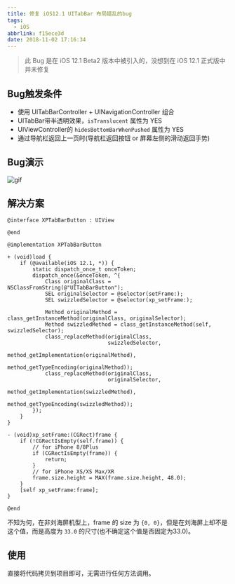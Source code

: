 ```yaml
---
title: 修复 iOS12.1 UITabBar 布局错乱的bug
tags:
  - iOS
abbrlink: f15ece3d
date: 2018-11-02 17:16:34
---
```


> 此 Bug 是在 iOS 12.1 Beta2 版本中被引入的，没想到在 iOS 12.1 正式版中并未修复

## Bug触发条件

- 使用 UITabBarController + UINavigationController 组合
- UITabBar带半透明效果，`isTranslucent` 属性为 YES
- UIViewController的 `hidesBottomBarWhenPushed` 属性为 YES
- 通过导航栏返回上一页时(导航栏返回按钮 or 屏幕左侧的滑动返回手势)


## Bug演示

![gif](/images/201811/iOS12.1-UITabBar-bug.gif)


## 解决方案

```ObjC
@interface XPTabBarButton : UIView

@end

@implementation XPTabBarButton

+ (void)load {
    if (@available(iOS 12.1, *)) {
        static dispatch_once_t onceToken;
        dispatch_once(&onceToken, ^{
            Class originalClass = NSClassFromString(@"UITabBarButton");
            SEL originalSelector = @selector(setFrame:);
            SEL swizzledSelector = @selector(xp_setFrame:);
            
            Method originalMethod = class_getInstanceMethod(originalClass, originalSelector);
            Method swizzledMethod = class_getInstanceMethod(self, swizzledSelector);
            class_replaceMethod(originalClass,
                                swizzledSelector,
                                method_getImplementation(originalMethod),
                                method_getTypeEncoding(originalMethod));
            class_replaceMethod(originalClass,
                                originalSelector,
                                method_getImplementation(swizzledMethod),
                                method_getTypeEncoding(swizzledMethod));
        });
    }
}

- (void)xp_setFrame:(CGRect)frame {
    if (!CGRectIsEmpty(self.frame)) {
        // for iPhone 8/8Plus
        if (CGRectIsEmpty(frame)) {
            return;
        }
        // for iPhone XS/XS Max/XR
        frame.size.height = MAX(frame.size.height, 48.0);
    }
    [self xp_setFrame:frame];
}

@end
```

不知为何，在非刘海屏机型上，frame 的 size 为 `{0, 0}`，但是在刘海屏上却不是这个值，而是高度为 `33.0` 的尺寸(也不确定这个值是否固定为33.0)。

## 使用

直接将代码拷贝到项目即可，无需进行任何方法调用。
